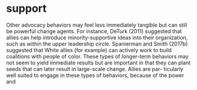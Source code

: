 # support

Other advocacy behaviors may feel less immediately tangible but can still be powerful change agents. For instance, DeTurk (2011) suggested that allies can help introduce minority-supportive ideas into their organization, such as within the upper leadership circle. Spanierman and Smith (2017b) suggested that White allies (for example) can actively work to build coalitions with people of color. These types of longer-term behaviors may not seem to yield immediate results but are important in that they can plant seeds that can later result in large-scale change. Allies are par- ticularly well suited to engage in these types of behaviors, because of the power and